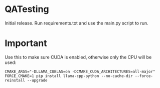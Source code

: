 # QATesting
Initial release. Run requirements.txt and use the main.py script to run.

# Important
Use this to make sure CUDA is enabled, otherwise only the CPU will be used:
```
CMAKE_ARGS="-DLLAMA_CUBLAS=on -DCMAKE_CUDA_ARCHITECTURES=all-major" FORCE_CMAKE=1 pip install llama-cpp-python --no-cache-dir --force-reinstall --upgrade
```
